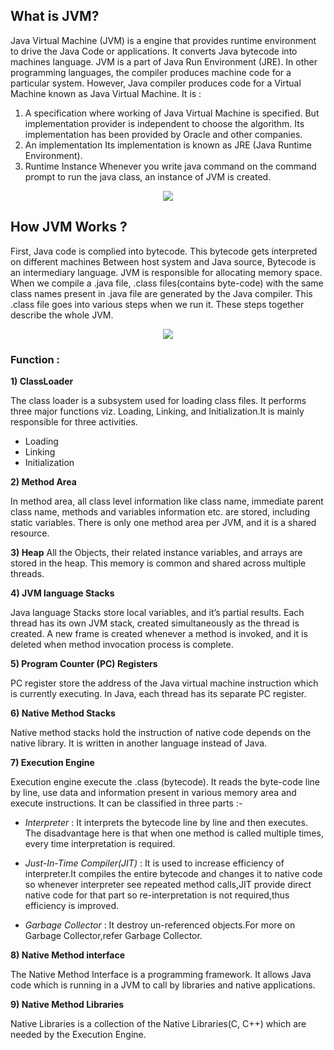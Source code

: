 ## What is JVM?
Java Virtual Machine (JVM) is a engine that provides runtime environment to drive the Java Code or applications. It converts Java bytecode into machines language. JVM is a part of Java Run Environment (JRE).
In other programming languages, the compiler produces machine code for a particular system. However, Java compiler produces code for a Virtual Machine known as Java Virtual Machine. 
It is :
1) A specification where working of Java Virtual Machine is specified. But implementation provider is independent to choose the algorithm. Its implementation has been provided by Oracle and other companies.
2) An implementation Its implementation is known as JRE (Java Runtime Environment).
3) Runtime Instance Whenever you write java command on the command prompt to run the java class, an instance of JVM is created.

<p align="center">
  <img src="https://github.com/oilmcut-2020/JavaClass/blob/master/Chapter-3%20JVM%20%26%20Architecture/jvm.png">
</p>

## How JVM Works ?
First, Java code is complied into bytecode. This bytecode gets interpreted on different machines
Between host system and Java source, Bytecode is an intermediary language.
JVM is responsible for allocating memory space. When we compile a .java file, .class files(contains byte-code) with the same class names present in .java file are generated by the Java compiler. This .class file goes into various steps when we run it. These steps together describe the whole JVM.
<p align="center">
  <img src="https://github.com/oilmcut-2020/JavaClass/blob/master/Chapter-3%20JVM%20%26%20Architecture/java-arch.png">
</p>

### Function :

**1) ClassLoader**

The class loader is a subsystem used for loading class files. It performs three major functions viz. Loading, Linking, and Initialization.It is mainly responsible for three activities.

- Loading
- Linking
- Initialization

**2) Method Area**

In method area, all class level information like class name, immediate parent class name, methods and variables information etc. are stored, including static variables. There is only one method area per JVM, and it is a shared resource.

**3) Heap**
All the Objects, their related instance variables, and arrays are stored in the heap. This memory is common and shared across multiple threads.

**4) JVM language Stacks**

Java language Stacks store local variables, and it’s partial results. Each thread has its own JVM stack, created simultaneously as the thread is created. A new frame is created whenever a method is invoked, and it is deleted when method invocation process is complete.

**5)  Program Counter (PC) Registers**

PC register store the address of the Java virtual machine instruction which is currently executing. In Java, each thread has its separate PC register.

**6) Native Method Stacks**

Native method stacks hold the instruction of native code depends on the native library. It is written in another language instead of Java.

**7) Execution Engine**

Execution engine execute the .class (bytecode). It reads the byte-code line by line, use data and information present in various memory area and execute instructions. It can be classified in three parts :-

- *Interpreter* : It interprets the bytecode line by line and then executes. The disadvantage here is that when one method is called multiple times, every time interpretation is required.

- *Just-In-Time Compiler(JIT)* : It is used to increase efficiency of interpreter.It compiles the entire bytecode and changes it to native code so whenever interpreter see repeated method calls,JIT provide direct native code for that part so re-interpretation is not required,thus efficiency is improved.

- *Garbage Collector* : It destroy un-referenced objects.For more on Garbage Collector,refer Garbage Collector.

**8) Native Method interface**

The Native Method Interface is a programming framework. It allows Java code which is running in a JVM to call by libraries and native applications.

**9) Native Method Libraries**

Native Libraries is a collection of the Native Libraries(C, C++) which are needed by the Execution Engine. 

